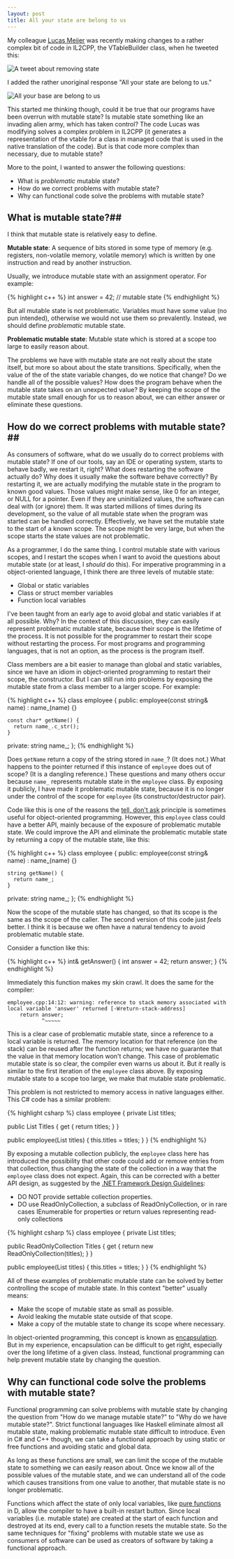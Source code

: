 ```yaml
---
layout: post
title: All your state are belong to us
---
```

My colleague [Lucas Meijer](https://twitter.com/lucasmeijer) was recently making changes to a rather complex bit of code in IL2CPP, the VTableBuilder class, when he tweeted this:

![A tweet about removing state](/static/images/all-your-state-are-belong-to-us/lucas-tweet.png)

 I added the rather unoriginal response "All your state are belong to us."

![All your base are belong to us](/static/images/all-your-state-are-belong-to-us/all-your-base.png)

This started me thinking though, could it be true that our programs have been overrun with mutable state? Is mutable state something like an invading alien army, which has taken control? The code Lucas was modifying solves a complex problem in IL2CPP (it generates a representation of the vtable for a class in managed code that is used in the native translation of the code). But is that code more complex than necessary, due to mutable state?

More to the point, I wanted to answer the following questions:

* What is *problematic* mutable state?
* How do we correct problems with mutable state?
* Why can functional code solve the problems with mutable state?

## What is mutable state?##

I think that mutable state is relatively easy to define.

**Mutable state**: A sequence of bits stored in some type of memory (e.g. registers, non-volatile memory, volatile memory) which is written by one instruction and read by another instruction.

Usually, we introduce mutable state with an assignment operator. For example:

{% highlight c++ %}
int answer = 42; // mutable state
{% endhighlight %}

But all mutable state is not problematic. Variables must have some value (no pun intended), otherwise we would not use them so prevalently. Instead, we should define *problematic* mutable state.

**Problematic mutable state**: Mutable state which is stored at a scope too large to easily reason about.

The problems we have with mutable state are not really about the state itself, but more so about about the state transitions. Specifically, when the value of the of the state variable changes, do we notice that change? Do we handle all of the possible values? How does the program behave when the mutable state takes on an unexpected value? By keeping the scope of the mutable state small enough for us to reason about, we can either answer or eliminate these questions.

## How do we correct problems with mutable state?##

As consumers of software, what do we usually do to correct problems with mutable state? If one of our tools, say an IDE or operating system, starts to behave badly, we restart it, right? What does restarting the software actually do? Why does it usually make the software behave correctly? By restarting it, we are actually modifying the mutable state in the program to known good values. Those values might make sense, like 0 for an integer, or NULL for a pointer. Even if they are uninitialized values, the software can deal with (or ignore) them. It was started millions of times during its development, so the value of all mutable state when the program was started can be handled correctly. Effectively, we have set the mutable state to the start of a known scope. The scope might be very large, but when the scope starts the state values are not problematic.

As a programmer, I do the same thing. I control mutable state with various scopes, and I restart the scopes when I want to avoid the questions about mutable state (or at least, I *should* do this). For imperative programming in a object-oriented language, I think there are three levels of mutable state:

* Global or static variables
* Class or struct member variables
* Function local variables

I've been taught from an early age to avoid global and static variables if at all possible. Why? In the context of this discussion, they can easily represent problematic mutable state, because their scope is the lifetime of the process. It is not possible for the programmer to restart their scope without restarting the process. For most programs and programming languages, that is not an option, as the process is the program itself.

Class members are a bit easier to manage than global and static variables, since we have an idiom in object-oriented programming to restart their scope, the constructor. But I can still run into problems by exposing the mutable state from a class member to a larger scope. For example:

{% highlight c++ %}
class employee {
  public:
    employee(const string& name)
      : name_(name) {}

    const char* getName() {
      return name_.c_str();
    }
  private:
    string name_;
};
{% endhighlight %}

Does `getName` return a copy of the string stored in `name_`? (It does not.) What happens to the pointer returned if this instance of `employee` does out of scope? (It is a dangling reference.) These questions and many others occur because `name_` represents mutable state in the `employee` class. By exposing it publicly, I have made it problematic mutable state, because it is no longer under the control of the scope for `employee` (its constructor/destructor pair).

Code like this is one of the reasons the [tell, don't ask](http://martinfowler.com/bliki/TellDontAsk.html) principle is sometimes useful for object-oriented programming. However, this `employee` class could have a better API, mainly because of the exposure of problematic mutable state. We could improve the API and eliminate the problematic mutable state by returning a copy of the mutable state, like this:

{% highlight c++ %}
class employee {
  public:
    employee(const string& name)
      : name_(name) {}

    string getName() {
      return name_;
    }
  private:
    string name_;
};
{% endhighlight %}

Now the scope of the mutable state has changed, so that its scope is the same as the scope of the caller. The second version of this code just *feels* better. I think it is because we often have a natural tendency to avoid problematic mutable state.

Consider a function like this:

{% highlight c++ %}
int& getAnswer() {
  int answer = 42;
  return answer;
}
{% endhighlight %}

Immediately this function makes my skin crawl. It does the same for the compiler:

    employee.cpp:14:12: warning: reference to stack memory associated with local variable 'answer' returned [-Wreturn-stack-address]
        return answer;
               ^~~~~~

This is a clear case of problematic mutable state, since a reference to a local variable is returned. The memory location for that reference (on the stack) can be reused after the function returns; we have no guarantee that the value in that memory location won't change. This case of problematic mutable state is so clear, the compiler even warns us about it. But it really is similar to the first iteration of the `employee` class above. By exposing mutable state to a scope too large, we make that mutable state problematic.

This problem is not restricted to memory access in native languages either. This C# code has a similar problem:

{% highlight csharp %}
class employee {
  private List<string> titles;

  public List<string> Titles {
    get { return titles; }
  }

  public employee(List<string> titles) {
    this.titles = titles;
  }
}
{% endhighlight %}

By exposing a mutable collection publicly, the `employee` class here has introduced the possibility that other code could add or remove entries from that collection, thus changing the state of the collection in a way that the `employee` class does not expect. Again, this can be corrected with a better API design, as suggested by the [.NET Framework Design Guidelines](https://msdn.microsoft.com/en-us/library/dn169389(v=vs.110).aspx):

* DO NOT provide settable collection properties.
* DO use ReadOnlyCollection<T>, a subclass of ReadOnlyCollection<T>, or in rare cases IEnumerable<T> for properties or return values representing read-only collections

{% highlight csharp %}
class employee {
  private List<string> titles;

  public ReadOnlyCollection<string> Titles {
    get { return new ReadOnlyCollection<string>(titles); }
  }

  public employee(List<string> titles) {
    this.titles = titles;
  }
}
{% endhighlight %}

All of these examples of problematic mutable state can be solved by better controlling the scope of mutable state. In this context "better" usually means:

* Make the scope of mutable state as small as possible.
* Avoid leaking the mutable state outside of that scope.
* Make a copy of the mutable state to change its scope where necessary.

In object-oriented programming, this concept is known as [encapsulation](http://en.wikipedia.org/wiki/Encapsulation_%28object-oriented_programming%29). But in my experience, encapsulation can be difficult to get right, especially over the long lifetime of a given class. Instead, functional programming can help prevent mutable state by changing the question.

## Why can functional code solve the problems with mutable state? ##

Functional programming can solve problems with mutable state by changing the question from "How do we manage mutable state?" to "Why do we have mutable state?". Strict functional languages like Haskell eliminate almost all mutable state, making problematic mutable state difficult to introduce. Even in C# and C++ though, we can take a functional approach by using static or free functions and avoiding static and global data.

As long as these functions are small, we can limit the scope of the mutable state to something we can easily reason about. Once we know all of the possible values of the mutable state, and we can understand all of the code which causes transitions from one value to another, that mutable state is no longer problematic.

Functions which affect the state of only local variables, like [pure functions](http://dlang.org/function.html#pure-functions) in D, allow the compiler to have a built-in restart button. Since local variables (i.e. mutable state) are created at the start of each function and destroyed at its end, every call to a function resets the mutable state. So the same techniques for "fixing" problems with mutable state we use as consumers of software can be used as creators of software by taking a functional approach.

